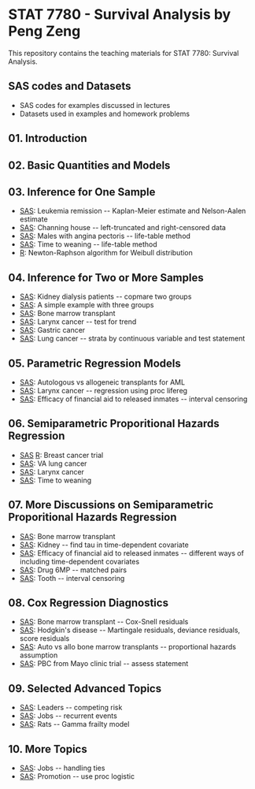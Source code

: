 # STAT 7780 - Survival Analysis by Peng Zeng

This repository contains the teaching materials for STAT 7780: Survival Analysis. 

## SAS codes and Datasets 

- SAS codes for examples discussed in lectures
- Datasets used in examples and homework problems

## 01. Introduction 
## 02. Basic Quantities and Models 
## 03. Inference for One Sample 

- [SAS](SAScodes-2024/03-drug6mp.sas): Leukemia remission -- Kaplan-Meier estimate and Nelson-Aalen estimate 
- [SAS](SAScodes-2024/03-channing.sas): Channing house -- left-truncated and right-censored data 
- [SAS](SAScodes-2024/03-males.sas): Males with angina pectoris -- life-table method 
- [SAS](SAScodes-2024/03-weaning.sas): Time to weaning -- life-table method 
- [R](SAScodes-2024/03-weibull-MLE.R): Newton-Raphson algorithm for Weibull distribution 

## 04. Inference for Two or More Samples 

- [SAS](SAScodes-2024/04-kidney.sas): Kidney dialysis patients -- copmare two groups
- [SAS](SAScodes-2024/04-example.sas): A simple example with three groups
- [SAS](SAScodes-2024/04-BMT.sas): Bone marrow transplant
- [SAS](SAScodes-2024/04-larynx.sas): Larynx cancer -- test for trend
- [SAS](SAScodes-2024/04-gastric.sas): Gastric cancer
- [SAS](SAScodes-2024/04-lung.sas): Lung cancer -- strata by continuous variable and test statement

## 05. Parametric Regression Models

- [SAS](SAScodes-2024/05-alloauto.sas): Autologous vs allogeneic transplants for AML
- [SAS](SAScodes-2024/05-larynx.sas): Larynx cancer -- regression using proc lifereg
- [SAS](SAScodes-2024/05-recid.sas): Efficacy of financial aid to released inmates -- interval censoring

## 06. Semiparametric Proporitional Hazards Regression 

- [SAS](SAScodes-2024/06-breast.sas) [R](SAScodes-2024/06-breast.R): Breast cancer trial
- [SAS](SAScodes-2024/06-VAlung.sas): VA lung cancer
- [SAS](SAScodes-2024/06-larynx.sas): Larynx cancer
- [SAS](SAScodes-2024/06-weaning.sas): Time to weaning

## 07. More Discussions on Semiparametric Proporitional Hazards Regression 

- [SAS](SAScodes-2024/07-bmt.sas): Bone marrow transplant
- [SAS](SAScodes-2024/07-kidney.sas): Kidney -- find tau in time-dependent covariate
- [SAS](SAScodes-2024/07-recid.sas): Efficacy of financial aid to released inmates -- different ways of including time-dependent covariates
- [SAS](SAScodes-2024/07-drug6mp.sas): Drug 6MP -- matched pairs
- [SAS](SAScodes-2024/07-tooth.sas): Tooth -- interval censoring

## 08. Cox Regression Diagnostics 

- [SAS](SAScodes-2024/08-bone.sas): Bone marrow transplant -- Cox-Snell residuals
- [SAS](SAScodes-2024/08-hodg.sas): Hodgkin's disease -- Martingale residuals, deviance residuals, score residuals
- [SAS](SAScodes-2024/08-alloauto.sas): Auto vs allo bone marrow transplants -- proportional hazards assumption
- [SAS](SAScodes-2024/08-pbc.sas): PBC from Mayo clinic trial -- assess statement

## 09. Selected Advanced Topics 

- [SAS](SAScodes-2024/09-leaders.sas): Leaders -- competing risk
- [SAS](SAScodes-2024/09-jobmult.sas): Jobs -- recurrent events
- [SAS](SAScodes-2024/09-rats.sas): Rats -- Gamma frailty model

## 10. More Topics 

- [SAS](SAScodes-2024/10-jobdur.sas): Jobs -- handling ties
- [SAS](SAScodes-2024/10-promotion.sas): Promotion -- use proc logistic
